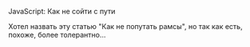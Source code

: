 JavaScript: Как не сойти с пути

Хотел назвать эту статью "Как не попутать рамсы", но так как есть, похоже, более толерантно...